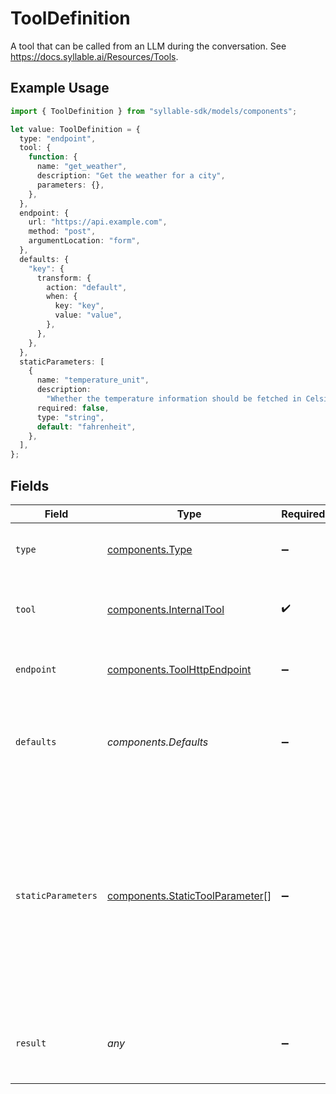 # ToolDefinition

A tool that can be called from an LLM during the conversation. See https://docs.syllable.ai/Resources/Tools.

## Example Usage

```typescript
import { ToolDefinition } from "syllable-sdk/models/components";

let value: ToolDefinition = {
  type: "endpoint",
  tool: {
    function: {
      name: "get_weather",
      description: "Get the weather for a city",
      parameters: {},
    },
  },
  endpoint: {
    url: "https://api.example.com",
    method: "post",
    argumentLocation: "form",
  },
  defaults: {
    "key": {
      transform: {
        action: "default",
        when: {
          key: "key",
          value: "value",
        },
      },
    },
  },
  staticParameters: [
    {
      name: "temperature_unit",
      description:
        "Whether the temperature information should be fetched in Celsius or Fahrenheit",
      required: false,
      type: "string",
      default: "fahrenheit",
    },
  ],
};
```

## Fields

| Field                                                                                                                                                                                             | Type                                                                                                                                                                                              | Required                                                                                                                                                                                          | Description                                                                                                                                                                                       | Example                                                                                                                                                                                           |
| ------------------------------------------------------------------------------------------------------------------------------------------------------------------------------------------------- | ------------------------------------------------------------------------------------------------------------------------------------------------------------------------------------------------- | ------------------------------------------------------------------------------------------------------------------------------------------------------------------------------------------------- | ------------------------------------------------------------------------------------------------------------------------------------------------------------------------------------------------- | ------------------------------------------------------------------------------------------------------------------------------------------------------------------------------------------------- |
| `type`                                                                                                                                                                                            | [components.Type](../../models/components/type.md)                                                                                                                                                | :heavy_minus_sign:                                                                                                                                                                                | The action to take when the LLM calls the tool.                                                                                                                                                   | endpoint                                                                                                                                                                                          |
| `tool`                                                                                                                                                                                            | [components.InternalTool](../../models/components/internaltool.md)                                                                                                                                | :heavy_check_mark:                                                                                                                                                                                | A tool definition to be used by the OpenAI API.                                                                                                                                                   |                                                                                                                                                                                                   |
| `endpoint`                                                                                                                                                                                        | [components.ToolHttpEndpoint](../../models/components/toolhttpendpoint.md)                                                                                                                        | :heavy_minus_sign:                                                                                                                                                                                | The configuration for an HTTP API call.                                                                                                                                                           |                                                                                                                                                                                                   |
| `defaults`                                                                                                                                                                                        | *components.Defaults*                                                                                                                                                                             | :heavy_minus_sign:                                                                                                                                                                                | The default values for the parameters of the function/tool call.                                                                                                                                  |                                                                                                                                                                                                   |
| `staticParameters`                                                                                                                                                                                | [components.StaticToolParameter](../../models/components/statictoolparameter.md)[]                                                                                                                | :heavy_minus_sign:                                                                                                                                                                                | Parameters for the tool whose values should be set at config time (i.e., not provided by the LLM).                                                                                                | [<br/>{<br/>"default": "fahrenheit",<br/>"description": "Whether the temperature information should be fetched in Celsius or Fahrenheit",<br/>"name": "temperature_unit",<br/>"required": false,<br/>"type": "string"<br/>}<br/>] |
| `result`                                                                                                                                                                                          | *any*                                                                                                                                                                                             | :heavy_minus_sign:                                                                                                                                                                                | The optional result of the tool call. Only used for `context` tools.                                                                                                                              |                                                                                                                                                                                                   |
